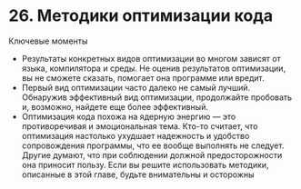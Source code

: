 

# 26. Методики оптимизации кода

Ключевые моменты

* Результаты конкретных видов оптимизации во многом зависят от языка, компилятора и среды. Не оценив результатов
  оптимизации, вы не сможете сказать, помогает она программе или вредит.
* Первый вид оптимизации часто далеко не самый лучший. Обнаружив эффективный вид оптимизации, продолжайте пробовать и,
  возможно, найдете еще более эффективный.
* Оптимизация кода похожа на ядерную энергию — это противоречивая и эмоциональная тема. Кто-то считает, что оптимизация
  настолько ухудшает надежность и удобство сопровождения программы, что ее вообще выполнять не следует. Другие думают,
  что при соблюдении должной предосторожности она приносит пользу. Если вы решите использовать методики, описанные в
  этой главе, будьте внимательны и осторожны
